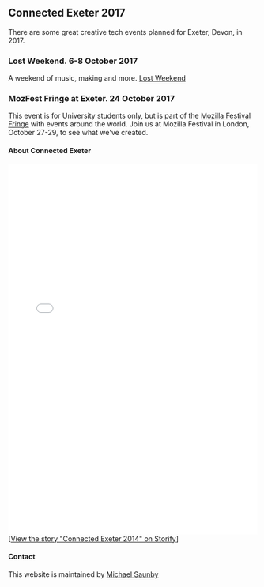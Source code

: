 ## Connected Exeter 2017

There are some great creative tech events planned for Exeter, Devon, in 2017.

### Lost Weekend. 6-8 October 2017

A weekend of music, making and more. [Lost Weekend](http://www.lostweekend.co.uk/)


### MozFest Fringe at Exeter. 24 October 2017

This event is for University students only, but is part of the [Mozilla Festival Fringe](https://mozillafestival.org/fringe) with events around the world. Join us at Mozilla Festival in London, October 27-29, to see what we've created. 

#### About Connected Exeter

<div class="storify"><iframe src="//storify.com/msaunby/connected-exeter-2014/embed?border=false" width="100%" height="750" frameborder="no" allowtransparency="true"></iframe><script src="//storify.com/msaunby/connected-exeter-2014.js?border=false"></script><noscript>[<a href="//storify.com/msaunby/connected-exeter-2014" target="_blank">View the story "Connected Exeter 2014" on Storify</a>]</noscript></div>

#### Contact

This website is maintained by [Michael Saunby](http://www.saunby.net)


